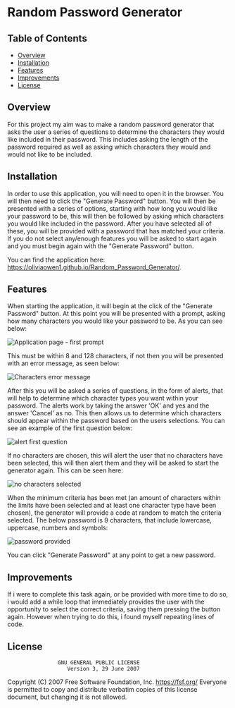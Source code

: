 # Random Password Generator

## Table of Contents

* [Overview](#Overview)
* [Installation](#Installation)
* [Features](#Features)
* [Improvements](#Improvements)
* [License](#license)


## Overview
For this project my aim was to make a random password generator that asks the user a series of questions to determine the characters they would like included in their password. This includes asking the length of the password required as well as asking which characters they would and would not like to be included. 

## Installation
In order to use this application, you will need to open it in the browser. You will then need to click the "Generate Password" button. You will then be presented with a series of options, starting with how long you would like your password to be, this will then be followed by asking which characters you would like included in the password. After you have selected all of these, you will be provided with a password that has matched your criteria. If you do not select any/enough features you will be asked to start again and you must begin again with the "Generate Password" button.

You can find the application here:  https://oliviaowen1.github.io/Random_Password_Generator/.

## Features
When starting the application, it will begin at the click of the "Generate Password" button. At this point you will be presented with a prompt, asking how many characters you would like your password to be. As you can see below:

![Application page - first prompt](https://raw.githubusercontent.com/oliviaowen1/Random_Password_Generator/main/Assets/(1)Screenshot%20First%20prompt.png)

 This must be within 8 and 128 characters, if not then you will be presented with an error message, as seen below:

![Characters error message](https://raw.githubusercontent.com/oliviaowen1/Random_Password_Generator/main/Assets/(3)Screenshot%20second%20option.png)

After this you will be asked a series of questions, in the form of alerts, that will help to determine which character types you want within your password. The alerts work by taking the answer 'OK' and yes and the answer 'Cancel' as no. This then allows us to determine which characters should appear within the password based on the users selections. You can see an example of the first question below:

![alert first question](https://raw.githubusercontent.com/oliviaowen1/Random_Password_Generator/main/Assets/(2)Screenshot%20answer%20not%20within%20characters.png)

If no characters are chosen, this will alert the user that no characters have been selected, this will then alert them and they will be asked to start the generator again. This can be seen here:

![no characters selected](https://raw.githubusercontent.com/oliviaowen1/Random_Password_Generator/main/Assets/(4)Screenshot%20no%20characters%20selected.png)

When the minimum criteria has been met (an amount of characters within the limits have been selected and at least one character type have been chosen), the generator will provide a code at random to match the criteria selected. The below password is 9 characters, that include lowercase, uppercase, numbers and symbols:

![password provided](https://raw.githubusercontent.com/oliviaowen1/Random_Password_Generator/main/Assets/(5)Screenshot%20password.png)

You can click "Generate Password" at any point to get a new password. 

## Improvements
If i were to complete this task again, or be provided with more time to do so, i would add a while loop that immediately provides the user with the opportunity to select the correct criteria, saving them pressing the button again. However when trying to do this, i found myself repeating lines of code. 

## License
                    GNU GENERAL PUBLIC LICENSE
                       Version 3, 29 June 2007

 Copyright (C) 2007 Free Software Foundation, Inc. <https://fsf.org/>
 Everyone is permitted to copy and distribute verbatim copies
 of this license document, but changing it is not allowed.